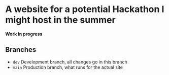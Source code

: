 # A website for a potential Hackathon I might host in the summer

**Work in progress**


## Branches

- `dev` Development branch, all changes go in this branch
- `main` Production branch, what runs for the actual site

